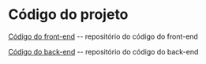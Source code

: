 # Código do projeto


[Código do front-end](../src/frontend) -- repositório do código do front-end

[Código do back-end](../src/backend)  -- repositório do código do back-end

